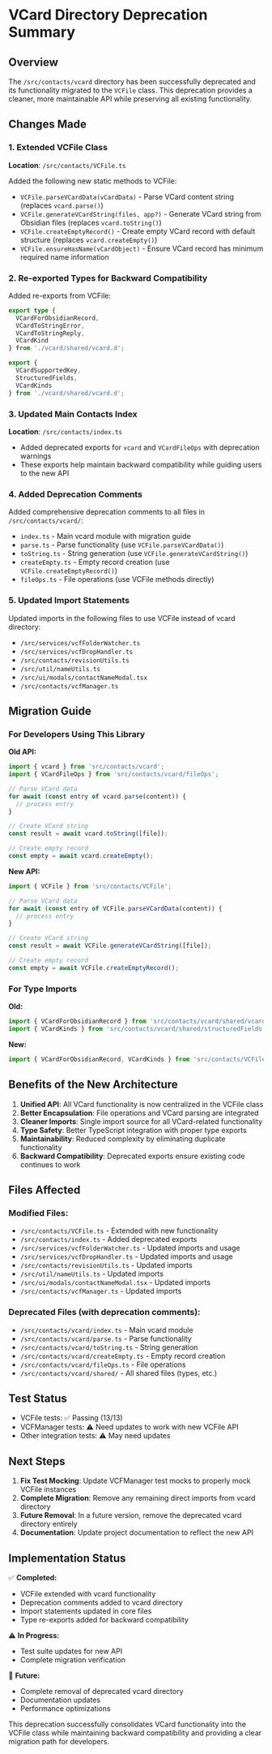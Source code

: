 # VCard Directory Deprecation Summary

## Overview

The `/src/contacts/vcard` directory has been successfully deprecated and its functionality migrated to the `VCFile` class. This deprecation provides a cleaner, more maintainable API while preserving all existing functionality.

## Changes Made

### 1. Extended VCFile Class

**Location**: `/src/contacts/VCFile.ts`

Added the following new static methods to VCFile:

- `VCFile.parseVCardData(vCardData)` - Parse VCard content string (replaces `vcard.parse()`)
- `VCFile.generateVCardString(files, app?)` - Generate VCard string from Obsidian files (replaces `vcard.toString()`)
- `VCFile.createEmptyRecord()` - Create empty VCard record with default structure (replaces `vcard.createEmpty()`)
- `VCFile.ensureHasName(vCardObject)` - Ensure VCard record has minimum required name information

### 2. Re-exported Types for Backward Compatibility

Added re-exports from VCFile:
```typescript
export type { 
  VCardForObsidianRecord, 
  VCardToStringError, 
  VCardToStringReply, 
  VCardKind 
} from './vcard/shared/vcard.d';

export { 
  VCardSupportedKey,
  StructuredFields, 
  VCardKinds 
} from './vcard/shared/vcard.d';
```

### 3. Updated Main Contacts Index

**Location**: `/src/contacts/index.ts`

- Added deprecated exports for `vcard` and `VCardFileOps` with deprecation warnings
- These exports help maintain backward compatibility while guiding users to the new API

### 4. Added Deprecation Comments

Added comprehensive deprecation comments to all files in `/src/contacts/vcard/`:

- `index.ts` - Main vcard module with migration guide
- `parse.ts` - Parse functionality (use `VCFile.parseVCardData()`)
- `toString.ts` - String generation (use `VCFile.generateVCardString()`)
- `createEmpty.ts` - Empty record creation (use `VCFile.createEmptyRecord()`)
- `fileOps.ts` - File operations (use VCFile methods directly)

### 5. Updated Import Statements

Updated imports in the following files to use VCFile instead of vcard directory:

- `/src/services/vcfFolderWatcher.ts`
- `/src/services/vcfDropHandler.ts`
- `/src/contacts/revisionUtils.ts`
- `/src/util/nameUtils.ts`
- `/src/ui/modals/contactNameModal.tsx`
- `/src/contacts/vcfManager.ts`

## Migration Guide

### For Developers Using This Library

**Old API:**
```typescript
import { vcard } from 'src/contacts/vcard';
import { VCardFileOps } from 'src/contacts/vcard/fileOps';

// Parse VCard data
for await (const entry of vcard.parse(content)) {
  // process entry
}

// Create VCard string
const result = await vcard.toString([file]);

// Create empty record
const empty = await vcard.createEmpty();
```

**New API:**
```typescript
import { VCFile } from 'src/contacts/VCFile';

// Parse VCard data
for await (const entry of VCFile.parseVCardData(content)) {
  // process entry
}

// Create VCard string
const result = await VCFile.generateVCardString([file]);

// Create empty record
const empty = await VCFile.createEmptyRecord();
```

### For Type Imports

**Old:**
```typescript
import { VCardForObsidianRecord } from 'src/contacts/vcard/shared/vcard.d';
import { VCardKinds } from 'src/contacts/vcard/shared/structuredFields';
```

**New:**
```typescript
import { VCardForObsidianRecord, VCardKinds } from 'src/contacts/VCFile';
```

## Benefits of the New Architecture

1. **Unified API**: All VCard functionality is now centralized in the VCFile class
2. **Better Encapsulation**: File operations and VCard parsing are integrated
3. **Cleaner Imports**: Single import source for all VCard-related functionality
4. **Type Safety**: Better TypeScript integration with proper type exports
5. **Maintainability**: Reduced complexity by eliminating duplicate functionality
6. **Backward Compatibility**: Deprecated exports ensure existing code continues to work

## Files Affected

### Modified Files:
- `/src/contacts/VCFile.ts` - Extended with new functionality
- `/src/contacts/index.ts` - Added deprecated exports
- `/src/services/vcfFolderWatcher.ts` - Updated imports and usage
- `/src/services/vcfDropHandler.ts` - Updated imports and usage
- `/src/contacts/revisionUtils.ts` - Updated imports
- `/src/util/nameUtils.ts` - Updated imports
- `/src/ui/modals/contactNameModal.tsx` - Updated imports
- `/src/contacts/vcfManager.ts` - Updated imports

### Deprecated Files (with deprecation comments):
- `/src/contacts/vcard/index.ts` - Main vcard module
- `/src/contacts/vcard/parse.ts` - Parse functionality
- `/src/contacts/vcard/toString.ts` - String generation
- `/src/contacts/vcard/createEmpty.ts` - Empty record creation
- `/src/contacts/vcard/fileOps.ts` - File operations
- `/src/contacts/vcard/shared/` - All shared files (types, etc.)

## Test Status

- VCFile tests: ✅ Passing (13/13)
- VCFManager tests: ⚠️ Need updates to work with new VCFile API
- Other integration tests: ⚠️ May need updates

## Next Steps

1. **Fix Test Mocking**: Update VCFManager test mocks to properly mock VCFile instances
2. **Complete Migration**: Remove any remaining direct imports from vcard directory
3. **Future Removal**: In a future version, remove the deprecated vcard directory entirely
4. **Documentation**: Update project documentation to reflect the new API

## Implementation Status

✅ **Completed:**
- VCFile extended with vcard functionality
- Deprecation comments added to vcard directory
- Import statements updated in core files
- Type re-exports added for backward compatibility

⚠️ **In Progress:**
- Test suite updates for new API
- Complete migration verification

🔄 **Future:**
- Complete removal of deprecated vcard directory
- Documentation updates
- Performance optimizations

This deprecation successfully consolidates VCard functionality into the VCFile class while maintaining backward compatibility and providing a clear migration path for developers.
